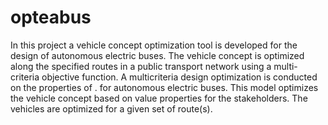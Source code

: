 # opteabus

In this project a vehicle concept optimization tool is developed for the design of autonomous electric buses. The vehicle concept is optimized along the specified routes in a public transport network using a multi-criteria objective function. 
A multicriteria design optimization is conducted on the properties of . for autonomous electric buses. This model optimizes the vehicle concept based on value properties for the stakeholders. 
The vehicles are optimized for a given set of route(s).
